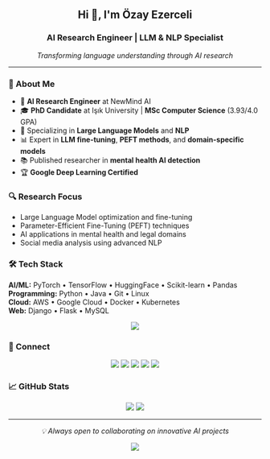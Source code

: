 <h2 align="center">Hi 👋, I'm Özay Ezerceli</h2>
<h3 align="center">AI Research Engineer | LLM & NLP Specialist</h3>

<p align="center">
  <em>Transforming language understanding through AI research</em>
</p>

---

### 🚀 About Me

- 🔬 **AI Research Engineer** at NewMind AI
- 🎓 **PhD Candidate** at Işık University | **MSc Computer Science** (3.93/4.0 GPA)
- 🤖 Specializing in **Large Language Models** and **NLP**
- 📊 Expert in **LLM fine-tuning**, **PEFT methods**, and **domain-specific models**
- 📚 Published researcher in **mental health AI detection**
- 🏆 **Google Deep Learning Certified**

### 🔍 Research Focus

- Large Language Model optimization and fine-tuning
- Parameter-Efficient Fine-Tuning (PEFT) techniques
- AI applications in mental health and legal domains
- Social media analysis using advanced NLP

### 🛠️ Tech Stack

**AI/ML:** PyTorch • TensorFlow • HuggingFace • Scikit-learn • Pandas  
**Programming:** Python • Java • Git • Linux  
**Cloud:** AWS • Google Cloud • Docker • Kubernetes  
**Web:** Django • Flask • MySQL

<p align="center">
<img src="https://skillicons.dev/icons?i=python,pytorch,tensorflow,docker,aws,gcp,git,linux,django,flask" />
</p>

### 🤝 Connect

<p align="center">
<a href="https://huggingface.co/ozayezerceli"><img src="https://img.shields.io/badge/🤗%20HuggingFace-ozayezerceli-yellow" /></a>
<a href="https://linkedin.com/in/ozayezerceli"><img src="https://img.shields.io/badge/LinkedIn-0077B5?logo=linkedin&logoColor=white" /></a>
<a href="https://twitter.com/ozayezerceli"><img src="https://img.shields.io/badge/Twitter-1DA1F2?logo=twitter&logoColor=white" /></a>
<a href="https://kaggle.com/ozayezerceli"><img src="https://img.shields.io/badge/Kaggle-20BEFF?logo=kaggle&logoColor=white" /></a>
<a href="https://medium.com/@ozayezerceli"><img src="https://img.shields.io/badge/Medium-12100E?logo=medium&logoColor=white" /></a>
</p>

### 📈 GitHub Stats

<p align="center">
<img src="https://github-readme-stats.vercel.app/api?username=ozayezerceli&show_icons=true&theme=vue-dark&hide_border=true" />
<img src="https://github-readme-stats.vercel.app/api/top-langs/?username=ozayezerceli&layout=compact&theme=vue-dark&hide_border=true" />
</p>

---

<p align="center">
  <i>💡 Always open to collaborating on innovative AI projects</i>
</p>

<p align="center">
  <img src="https://komarev.com/ghpvc/?username=ozayezerceli&color=brightgreen" />
</p>
